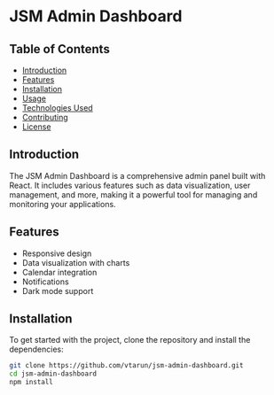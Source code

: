 # JSM Admin Dashboard

## Table of Contents
- [Introduction](#introduction)
- [Features](#features)
- [Installation](#installation)
- [Usage](#usage)
- [Technologies Used](#technologies-used)
- [Contributing](#contributing)
- [License](#license)

## Introduction
The JSM Admin Dashboard is a comprehensive admin panel built with React. It includes various features such as data visualization, user management, and more, making it a powerful tool for managing and monitoring your applications.

## Features
- Responsive design
- Data visualization with charts
- Calendar integration
- Notifications
- Dark mode support

## Installation
To get started with the project, clone the repository and install the dependencies:

```sh
git clone https://github.com/vtarun/jsm-admin-dashboard.git
cd jsm-admin-dashboard
npm install